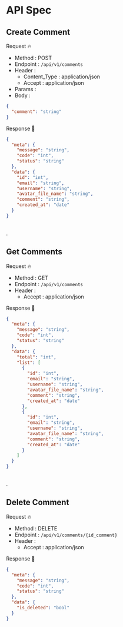 # API Spec

## Create Comment

Request 🔥

- Method : POST
- Endpoint : `/api/v1/comments`
- Header :
  - Content_Type : application/json
  - Accept : application/json
- Params :
    <!-- - comment -->
- Body :

```json
{
  "comment": "string"
}
```

Response 🚀

```json
{
  "meta": {
    "message": "string",
    "code": "int",
    "status": "string"
  },
  "data": {
    "id": "int",
    "email": "string",
    "username": "string",
    "avatar_file_name": "string",
    "comment": "string",
    "created_at": "date"
  }
}
```

\
.

## Get Comments

Request 🔥

- Method : GET
- Endpoint : `/api/v1/comments`
- Header :
  - Accept : application/json

Response 🚀

```json
{
  "meta": {
    "message": "string",
    "code": "int",
    "status": "string"
  },
  "data": {
    "total": "int",
    "list": [
      {
        "id": "int",
        "email": "string",
        "username": "string",
        "avatar_file_name": "string",
        "comment": "string",
        "created_at": "date"
      },
      {
        "id": "int",
        "email": "string",
        "username": "string",
        "avatar_file_name": "string",
        "comment": "string",
        "created_at": "date"
      }
    ]
  }
}
```

\
.

## Delete Comment

Request 🔥

- Method : DELETE
- Endpoint : `/api/v1/comments/{id_comment}`
- Header :
  - Accept : application/json

Response 🚀

```json
{
  "meta": {
    "message": "string",
    "code": "int",
    "status": "string"
  },
  "data": {
    "is_deleted": "bool"
  }
}
```

